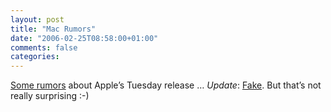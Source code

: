 ```yaml
---
layout: post
title: "Mac Rumors"
date: "2006-02-25T08:58:00+01:00"
comments: false
categories: 
---
```


<p><a href="http://www.macgeekery.com/opinion/screen_door_on_a_submarine/exclusive_apples_tuesday_release">Some rumors</a> about Apple&#8217;s Tuesday release &#8230; <em>Update</em>: <a href="http://www.macgeekery.com/opinion/screen_door_on_a_submarine/happy_apple_fools_day">Fake</a>. But that&#8217;s not really surprising :-)</p>


